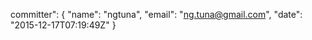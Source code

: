 committer": {
		    "name": "ngtuna",
		    "email": "ng.tuna@gmail.com",
		    "date": "2015-12-17T07:19:49Z"
		  }